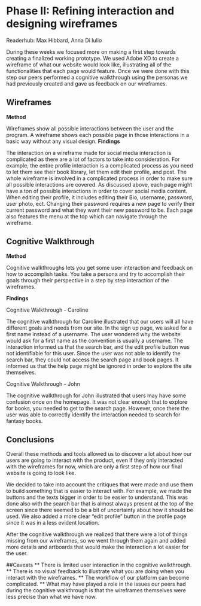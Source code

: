 # Phase II: Refining interaction and designing wireframes
Readerhub: Max Hibbard, Anna Di Iulio 

During these weeks we focused more on making a first step towards creating a finalized working prototype. We used Adobe XD to create a wireframe of what our website would look like, illustrating all of the functionalities that each page would feature. 
Once we were done with this step our peers performed a cognitive walkthrough using the personas we had previously created and gave us feedback on our wireframes.
 
## Wireframes 
**Method**

Wireframes show all possible interactions between the user and the program. A wireframe shows each possible page in those interactions in a basic way without any visual design.
**Findings**

The interaction on a wireframe made for social media interaction is complicated as there are a lot of factors to take into consideration. For example, the entire profile interaction is a complicated process as you need to let them see their book library, let them edit their profile, and post. 
The whole wireframe is involved in a complicated process in order to make sure all possible interactions are covered. As discussed above, each page might have a ton of possible interactions in order to cover social media content. When editing their profile, it includes editing their Bio, username, password, user photo, ect. Changing their password requires a new page to verify their current password and what they want their new password to be. Each page also features the menu at the top which can navigate through the wireframe.

## Cognitive Walkthrough
**Method**

Cognitive walkthroughs lets you get some user interaction and feedback on how to accomplish tasks. You take a persona and try to accomplish their goals through their perspective in a step by step interaction of the wireframes.

**Findings**

Cognitive Walkthrough - Caroline

The cognitive walkthrough for Caroline illustrated that our users will all have different goals and needs from our site. In the sign up page, we asked for a first name instead of a username. The user wondered why the website would ask for a first name as the convention is usually a username. The interaction informed us that the search bar, and the edit profile button was not identifiable for this user. Since the user was not able to identify the search bar, they could not access the search page and book pages. It informed us that the help page might be ignored in order to explore the site themselves.


Cognitive Walkthrough - John

The cognitive walkthrough for John illustrated that users may have some confusion once on the homepage. It was not clear enough that to explore for books, you needed to get to the search page. However, once there the user was able to correctly identify the interaction needed to search for fantasy books. 

## Conclusions

Overall these methods and tools allowed us to discover a lot about how our users are going to interact with the product, even if they only interacted with the wireframes for now, which are only a first step of how our final website is going to look like.

We decided to take into account the critiques that were made and use them to build something that is easier to interact with. For example, we made the buttons and the texts bigger in order to be easier to understand. This was done also with the search bar that is almost always present at the top of the screen since there seemed to be a bit of uncertainty about how it should be used. We also added a more clear “edit profile” button in the profile page since it was in a less evident location.

After the cognitive walkthrough we realized that there were a lot of things missing from our wireframes, so we went through them again and added more details and artboards that would make the interaction a lot easier for the user. 

##Caveats
** There is limited user interaction in the cognitive walkthrough.
** There is no visual feedback to illustrate what you are doing when you interact with the wireframes.
** The workflow of our platform can become complicated.
** What may have played a role in the issues our peers had during the cognitive walkthrough is that the wireframes themselves were less precise than what we have now. 

